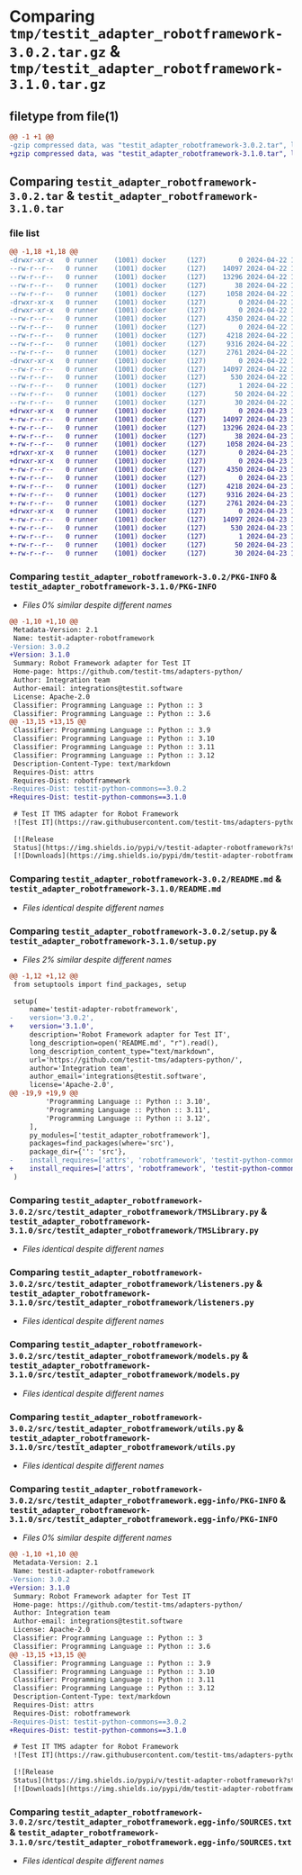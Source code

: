 # Comparing `tmp/testit_adapter_robotframework-3.0.2.tar.gz` & `tmp/testit_adapter_robotframework-3.1.0.tar.gz`

## filetype from file(1)

```diff
@@ -1 +1 @@
-gzip compressed data, was "testit_adapter_robotframework-3.0.2.tar", last modified: Mon Apr 22 12:43:30 2024, max compression
+gzip compressed data, was "testit_adapter_robotframework-3.1.0.tar", last modified: Tue Apr 23 15:10:28 2024, max compression
```

## Comparing `testit_adapter_robotframework-3.0.2.tar` & `testit_adapter_robotframework-3.1.0.tar`

### file list

```diff
@@ -1,18 +1,18 @@
-drwxr-xr-x   0 runner    (1001) docker     (127)        0 2024-04-22 12:43:30.720339 testit_adapter_robotframework-3.0.2/
--rw-r--r--   0 runner    (1001) docker     (127)    14097 2024-04-22 12:43:30.720339 testit_adapter_robotframework-3.0.2/PKG-INFO
--rw-r--r--   0 runner    (1001) docker     (127)    13296 2024-04-22 12:43:20.000000 testit_adapter_robotframework-3.0.2/README.md
--rw-r--r--   0 runner    (1001) docker     (127)       38 2024-04-22 12:43:30.720339 testit_adapter_robotframework-3.0.2/setup.cfg
--rw-r--r--   0 runner    (1001) docker     (127)     1058 2024-04-22 12:43:20.000000 testit_adapter_robotframework-3.0.2/setup.py
-drwxr-xr-x   0 runner    (1001) docker     (127)        0 2024-04-22 12:43:30.720339 testit_adapter_robotframework-3.0.2/src/
-drwxr-xr-x   0 runner    (1001) docker     (127)        0 2024-04-22 12:43:30.720339 testit_adapter_robotframework-3.0.2/src/testit_adapter_robotframework/
--rw-r--r--   0 runner    (1001) docker     (127)     4350 2024-04-22 12:43:20.000000 testit_adapter_robotframework-3.0.2/src/testit_adapter_robotframework/TMSLibrary.py
--rw-r--r--   0 runner    (1001) docker     (127)        0 2024-04-22 12:43:20.000000 testit_adapter_robotframework-3.0.2/src/testit_adapter_robotframework/__init__.py
--rw-r--r--   0 runner    (1001) docker     (127)     4218 2024-04-22 12:43:20.000000 testit_adapter_robotframework-3.0.2/src/testit_adapter_robotframework/listeners.py
--rw-r--r--   0 runner    (1001) docker     (127)     9316 2024-04-22 12:43:20.000000 testit_adapter_robotframework-3.0.2/src/testit_adapter_robotframework/models.py
--rw-r--r--   0 runner    (1001) docker     (127)     2761 2024-04-22 12:43:20.000000 testit_adapter_robotframework-3.0.2/src/testit_adapter_robotframework/utils.py
-drwxr-xr-x   0 runner    (1001) docker     (127)        0 2024-04-22 12:43:30.720339 testit_adapter_robotframework-3.0.2/src/testit_adapter_robotframework.egg-info/
--rw-r--r--   0 runner    (1001) docker     (127)    14097 2024-04-22 12:43:30.000000 testit_adapter_robotframework-3.0.2/src/testit_adapter_robotframework.egg-info/PKG-INFO
--rw-r--r--   0 runner    (1001) docker     (127)      530 2024-04-22 12:43:30.000000 testit_adapter_robotframework-3.0.2/src/testit_adapter_robotframework.egg-info/SOURCES.txt
--rw-r--r--   0 runner    (1001) docker     (127)        1 2024-04-22 12:43:30.000000 testit_adapter_robotframework-3.0.2/src/testit_adapter_robotframework.egg-info/dependency_links.txt
--rw-r--r--   0 runner    (1001) docker     (127)       50 2024-04-22 12:43:30.000000 testit_adapter_robotframework-3.0.2/src/testit_adapter_robotframework.egg-info/requires.txt
--rw-r--r--   0 runner    (1001) docker     (127)       30 2024-04-22 12:43:30.000000 testit_adapter_robotframework-3.0.2/src/testit_adapter_robotframework.egg-info/top_level.txt
+drwxr-xr-x   0 runner    (1001) docker     (127)        0 2024-04-23 15:10:28.152413 testit_adapter_robotframework-3.1.0/
+-rw-r--r--   0 runner    (1001) docker     (127)    14097 2024-04-23 15:10:28.152413 testit_adapter_robotframework-3.1.0/PKG-INFO
+-rw-r--r--   0 runner    (1001) docker     (127)    13296 2024-04-23 15:10:23.000000 testit_adapter_robotframework-3.1.0/README.md
+-rw-r--r--   0 runner    (1001) docker     (127)       38 2024-04-23 15:10:28.152413 testit_adapter_robotframework-3.1.0/setup.cfg
+-rw-r--r--   0 runner    (1001) docker     (127)     1058 2024-04-23 15:10:23.000000 testit_adapter_robotframework-3.1.0/setup.py
+drwxr-xr-x   0 runner    (1001) docker     (127)        0 2024-04-23 15:10:28.148413 testit_adapter_robotframework-3.1.0/src/
+drwxr-xr-x   0 runner    (1001) docker     (127)        0 2024-04-23 15:10:28.152413 testit_adapter_robotframework-3.1.0/src/testit_adapter_robotframework/
+-rw-r--r--   0 runner    (1001) docker     (127)     4350 2024-04-23 15:10:23.000000 testit_adapter_robotframework-3.1.0/src/testit_adapter_robotframework/TMSLibrary.py
+-rw-r--r--   0 runner    (1001) docker     (127)        0 2024-04-23 15:10:23.000000 testit_adapter_robotframework-3.1.0/src/testit_adapter_robotframework/__init__.py
+-rw-r--r--   0 runner    (1001) docker     (127)     4218 2024-04-23 15:10:23.000000 testit_adapter_robotframework-3.1.0/src/testit_adapter_robotframework/listeners.py
+-rw-r--r--   0 runner    (1001) docker     (127)     9316 2024-04-23 15:10:23.000000 testit_adapter_robotframework-3.1.0/src/testit_adapter_robotframework/models.py
+-rw-r--r--   0 runner    (1001) docker     (127)     2761 2024-04-23 15:10:23.000000 testit_adapter_robotframework-3.1.0/src/testit_adapter_robotframework/utils.py
+drwxr-xr-x   0 runner    (1001) docker     (127)        0 2024-04-23 15:10:28.152413 testit_adapter_robotframework-3.1.0/src/testit_adapter_robotframework.egg-info/
+-rw-r--r--   0 runner    (1001) docker     (127)    14097 2024-04-23 15:10:28.000000 testit_adapter_robotframework-3.1.0/src/testit_adapter_robotframework.egg-info/PKG-INFO
+-rw-r--r--   0 runner    (1001) docker     (127)      530 2024-04-23 15:10:28.000000 testit_adapter_robotframework-3.1.0/src/testit_adapter_robotframework.egg-info/SOURCES.txt
+-rw-r--r--   0 runner    (1001) docker     (127)        1 2024-04-23 15:10:28.000000 testit_adapter_robotframework-3.1.0/src/testit_adapter_robotframework.egg-info/dependency_links.txt
+-rw-r--r--   0 runner    (1001) docker     (127)       50 2024-04-23 15:10:28.000000 testit_adapter_robotframework-3.1.0/src/testit_adapter_robotframework.egg-info/requires.txt
+-rw-r--r--   0 runner    (1001) docker     (127)       30 2024-04-23 15:10:28.000000 testit_adapter_robotframework-3.1.0/src/testit_adapter_robotframework.egg-info/top_level.txt
```

### Comparing `testit_adapter_robotframework-3.0.2/PKG-INFO` & `testit_adapter_robotframework-3.1.0/PKG-INFO`

 * *Files 0% similar despite different names*

```diff
@@ -1,10 +1,10 @@
 Metadata-Version: 2.1
 Name: testit-adapter-robotframework
-Version: 3.0.2
+Version: 3.1.0
 Summary: Robot Framework adapter for Test IT
 Home-page: https://github.com/testit-tms/adapters-python/
 Author: Integration team
 Author-email: integrations@testit.software
 License: Apache-2.0
 Classifier: Programming Language :: Python :: 3
 Classifier: Programming Language :: Python :: 3.6
@@ -13,15 +13,15 @@
 Classifier: Programming Language :: Python :: 3.9
 Classifier: Programming Language :: Python :: 3.10
 Classifier: Programming Language :: Python :: 3.11
 Classifier: Programming Language :: Python :: 3.12
 Description-Content-Type: text/markdown
 Requires-Dist: attrs
 Requires-Dist: robotframework
-Requires-Dist: testit-python-commons==3.0.2
+Requires-Dist: testit-python-commons==3.1.0
 
 # Test IT TMS adapter for Robot Framework
 ![Test IT](https://raw.githubusercontent.com/testit-tms/adapters-python/master/images/banner.png)
 
 [![Release
 Status](https://img.shields.io/pypi/v/testit-adapter-robotframework?style=plastic)](https://pypi.python.org/pypi/testit-adapter-robotframework)
 [![Downloads](https://img.shields.io/pypi/dm/testit-adapter-robotframework?style=plastic)](https://pypi.python.org/pypi/testit-adapter-robotframework)
```

### Comparing `testit_adapter_robotframework-3.0.2/README.md` & `testit_adapter_robotframework-3.1.0/README.md`

 * *Files identical despite different names*

### Comparing `testit_adapter_robotframework-3.0.2/setup.py` & `testit_adapter_robotframework-3.1.0/setup.py`

 * *Files 2% similar despite different names*

```diff
@@ -1,12 +1,12 @@
 from setuptools import find_packages, setup
 
 setup(
     name='testit-adapter-robotframework',
-    version='3.0.2',
+    version='3.1.0',
     description='Robot Framework adapter for Test IT',
     long_description=open('README.md', "r").read(),
     long_description_content_type="text/markdown",
     url='https://github.com/testit-tms/adapters-python/',
     author='Integration team',
     author_email='integrations@testit.software',
     license='Apache-2.0',
@@ -19,9 +19,9 @@
         'Programming Language :: Python :: 3.10',
         'Programming Language :: Python :: 3.11',
         'Programming Language :: Python :: 3.12',
     ],
     py_modules=['testit_adapter_robotframework'],
     packages=find_packages(where='src'),
     package_dir={'': 'src'},
-    install_requires=['attrs', 'robotframework', 'testit-python-commons==3.0.2']
+    install_requires=['attrs', 'robotframework', 'testit-python-commons==3.1.0']
 )
```

### Comparing `testit_adapter_robotframework-3.0.2/src/testit_adapter_robotframework/TMSLibrary.py` & `testit_adapter_robotframework-3.1.0/src/testit_adapter_robotframework/TMSLibrary.py`

 * *Files identical despite different names*

### Comparing `testit_adapter_robotframework-3.0.2/src/testit_adapter_robotframework/listeners.py` & `testit_adapter_robotframework-3.1.0/src/testit_adapter_robotframework/listeners.py`

 * *Files identical despite different names*

### Comparing `testit_adapter_robotframework-3.0.2/src/testit_adapter_robotframework/models.py` & `testit_adapter_robotframework-3.1.0/src/testit_adapter_robotframework/models.py`

 * *Files identical despite different names*

### Comparing `testit_adapter_robotframework-3.0.2/src/testit_adapter_robotframework/utils.py` & `testit_adapter_robotframework-3.1.0/src/testit_adapter_robotframework/utils.py`

 * *Files identical despite different names*

### Comparing `testit_adapter_robotframework-3.0.2/src/testit_adapter_robotframework.egg-info/PKG-INFO` & `testit_adapter_robotframework-3.1.0/src/testit_adapter_robotframework.egg-info/PKG-INFO`

 * *Files 0% similar despite different names*

```diff
@@ -1,10 +1,10 @@
 Metadata-Version: 2.1
 Name: testit-adapter-robotframework
-Version: 3.0.2
+Version: 3.1.0
 Summary: Robot Framework adapter for Test IT
 Home-page: https://github.com/testit-tms/adapters-python/
 Author: Integration team
 Author-email: integrations@testit.software
 License: Apache-2.0
 Classifier: Programming Language :: Python :: 3
 Classifier: Programming Language :: Python :: 3.6
@@ -13,15 +13,15 @@
 Classifier: Programming Language :: Python :: 3.9
 Classifier: Programming Language :: Python :: 3.10
 Classifier: Programming Language :: Python :: 3.11
 Classifier: Programming Language :: Python :: 3.12
 Description-Content-Type: text/markdown
 Requires-Dist: attrs
 Requires-Dist: robotframework
-Requires-Dist: testit-python-commons==3.0.2
+Requires-Dist: testit-python-commons==3.1.0
 
 # Test IT TMS adapter for Robot Framework
 ![Test IT](https://raw.githubusercontent.com/testit-tms/adapters-python/master/images/banner.png)
 
 [![Release
 Status](https://img.shields.io/pypi/v/testit-adapter-robotframework?style=plastic)](https://pypi.python.org/pypi/testit-adapter-robotframework)
 [![Downloads](https://img.shields.io/pypi/dm/testit-adapter-robotframework?style=plastic)](https://pypi.python.org/pypi/testit-adapter-robotframework)
```

### Comparing `testit_adapter_robotframework-3.0.2/src/testit_adapter_robotframework.egg-info/SOURCES.txt` & `testit_adapter_robotframework-3.1.0/src/testit_adapter_robotframework.egg-info/SOURCES.txt`

 * *Files identical despite different names*

